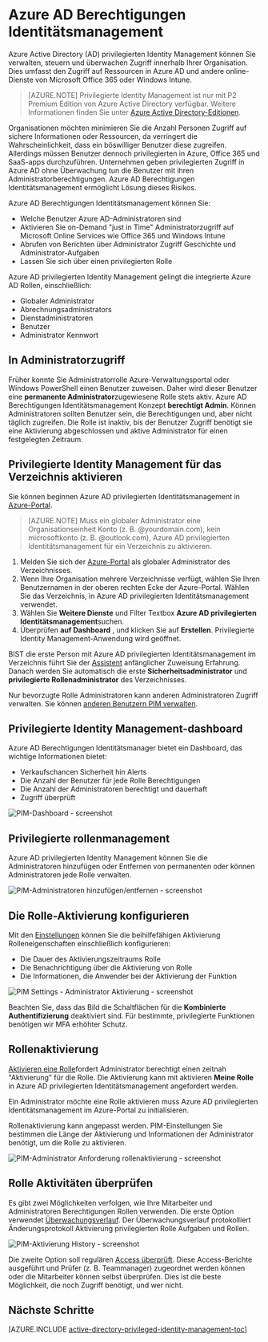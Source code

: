 <properties
    pageTitle="Azure AD Berechtigungen Identitätsmanagement | Microsoft Azure"
    description="Ein Thema, das erklärt Azure AD privilegierten Identitätsmanagement und wie Sie PIM um Cloud-Sicherheit zu verbessern."
    services="active-directory"
    documentationCenter=""
    authors="kgremban"
    manager="femila"
    editor=""/>

<tags
    ms.service="active-directory"
    ms.workload="identity"
    ms.tgt_pltfrm="na"
    ms.devlang="na"
    ms.topic="article"
    ms.date="09/16/2016"
    ms.author="kgremban"/>

# <a name="azure-ad-privileged-identity-management"></a>Azure AD Berechtigungen Identitätsmanagement

Azure Active Directory (AD) privilegierten Identity Management können Sie verwalten, steuern und überwachen Zugriff innerhalb Ihrer Organisation. Dies umfasst den Zugriff auf Ressourcen in Azure AD und andere online-Dienste von Microsoft Office 365 oder Windows Intune.  

> [AZURE.NOTE] Privilegierte Identity Management ist nur mit P2 Premium Edition von Azure Active Directory verfügbar. Weitere Informationen finden Sie unter [Azure Active Directory-Editionen](active-directory-editions.md).

Organisationen möchten minimieren Sie die Anzahl Personen Zugriff auf sichere Informationen oder Ressourcen, da verringert die Wahrscheinlichkeit, dass ein böswilliger Benutzer diese zugreifen. Allerdings müssen Benutzer dennoch privilegierten in Azure, Office 365 und SaaS-apps durchzuführen. Unternehmen geben privilegierten Zugriff in Azure AD ohne Überwachung tun die Benutzer mit ihren Administratorberechtigungen. Azure AD Berechtigungen Identitätsmanagement ermöglicht Lösung dieses Risikos.  

Azure AD Berechtigungen Identitätsmanagement können Sie:  

- Welche Benutzer Azure AD-Administratoren sind
- Aktivieren Sie on-Demand "just in Time" Administratorzugriff auf Microsoft Online Services wie Office 365 und Windows Intune
- Abrufen von Berichten über Administrator Zugriff Geschichte und Administrator-Aufgaben
- Lassen Sie sich über einen privilegierten Rolle

Azure AD privilegierten Identity Management gelingt die integrierte Azure AD Rollen, einschließlich:  

- Globaler Administrator
- Abrechnungsadministrators
- Dienstadministratoren  
- Benutzer
- Administrator Kennwort

## <a name="just-in-time-administrator-access"></a>In Administratorzugriff

Früher konnte Sie Administratorrolle Azure-Verwaltungsportal oder Windows PowerShell einen Benutzer zuweisen. Daher wird dieser Benutzer eine **permanente Administrator**zugewiesene Rolle stets aktiv. Azure AD Berechtigungen Identitätsmanagement Konzept **berechtigt Admin**. Können Administratoren sollten Benutzer sein, die Berechtigungen und, aber nicht täglich zugreifen. Die Rolle ist inaktiv, bis der Benutzer Zugriff benötigt sie eine Aktivierung abgeschlossen und aktive Administrator für einen festgelegten Zeitraum.

## <a name="enable-privileged-identity-management-for-your-directory"></a>Privilegierte Identity Management für das Verzeichnis aktivieren

Sie können beginnen Azure AD privilegierten Identitätsmanagement in [Azure-Portal](https://portal.azure.com/).

>[AZURE.NOTE] Muss ein globaler Administrator eine Organisationseinheit Konto (z. B. @yourdomain.com), kein microsoftkonto (z. B. @outlook.com), Azure AD privilegierten Identitätsmanagement für ein Verzeichnis zu aktivieren.

1. Melden Sie sich der [Azure-Portal](https://portal.azure.com/) als globaler Administrator des Verzeichnisses.
2. Wenn Ihre Organisation mehrere Verzeichnisse verfügt, wählen Sie Ihren Benutzernamen in der oberen rechten Ecke der Azure-Portal. Wählen Sie das Verzeichnis, in Azure AD privilegierten Identitätsmanagement verwendet.
3. Wählen Sie **Weitere Dienste** und Filter Textbox **Azure AD privilegierten Identitätsmanagement**suchen.
4. Überprüfen **auf Dashboard** , und klicken Sie auf **Erstellen**. Privilegierte Identity Management-Anwendung wird geöffnet.

BIST die erste Person mit Azure AD privilegierten Identitätsmanagement im Verzeichnis führt Sie der [Assistent](active-directory-privileged-identity-management-security-wizard.md) anfänglicher Zuweisung Erfahrung. Danach werden Sie automatisch die erste **Sicherheitsadministrator** und **privilegierte Rollenadministrator** des Verzeichnisses.

Nur bevorzugte Rolle Administratoren kann anderen Administratoren Zugriff verwalten. Sie können [anderen Benutzern PIM verwalten](active-directory-privileged-identity-management-how-to-give-access-to-pim.md).

## <a name="privileged-identity-management-dashboard"></a>Privilegierte Identity Management-dashboard

Azure AD Berechtigungen Identitätsmanager bietet ein Dashboard, das wichtige Informationen bietet:

- Verkaufschancen Sicherheit hin Alerts
- Die Anzahl der Benutzer für jede Rolle Berechtigungen  
- Die Anzahl der Administratoren berechtigt und dauerhaft
- Zugriff überprüft

![PIM-Dashboard - screenshot][2]

## <a name="privileged-role-management"></a>Privilegierte rollenmanagement

Azure AD privilegierten Identity Management können Sie die Administratoren hinzufügen oder Entfernen von permanenten oder können Administratoren jede Rolle verwalten.

![PIM-Administratoren hinzufügen/entfernen - screenshot][3]

## <a name="configure-the-role-activation-settings"></a>Die Rolle-Aktivierung konfigurieren

Mit den [Einstellungen](active-directory-privileged-identity-management-how-to-change-default-settings.md) können Sie die beihilfefähigen Aktivierung Rolleneigenschaften einschließlich konfigurieren:

- Die Dauer des Aktivierungszeitraums Rolle
- Die Benachrichtigung über die Aktivierung von Rolle
- Die Informationen, die Anwender bei der Aktivierung der Funktion  

![PIM Settings - Administrator Aktivierung - screenshot][4]

Beachten Sie, dass das Bild die Schaltflächen für die **Kombinierte Authentifizierung** deaktiviert sind. Für bestimmte, privilegierte Funktionen benötigen wir MFA erhöhter Schutz.

## <a name="role-activation"></a>Rollenaktivierung  

[Aktivieren eine Rolle](active-directory-privileged-identity-management-how-to-activate-role.md)fordert Administrator berechtigt einen zeitnah "Aktivierung" für die Rolle. Die Aktivierung kann mit aktivieren **Meine Rolle** in Azure AD privilegierten Identitätsmanagement angefordert werden.

Ein Administrator möchte eine Rolle aktivieren muss Azure AD privilegierten Identitätsmanagement im Azure-Portal zu initialisieren.

Rollenaktivierung kann angepasst werden. PIM-Einstellungen Sie bestimmen die Länge der Aktivierung und Informationen der Administrator benötigt, um die Rolle zu aktivieren.

![PIM-Administrator Anforderung rollenaktivierung - screenshot][5]

## <a name="review-role-activity"></a>Rolle Aktivitäten überprüfen

Es gibt zwei Möglichkeiten verfolgen, wie Ihre Mitarbeiter und Administratoren Berechtigungen Rollen verwenden. Die erste Option verwendet [Überwachungsverlauf](active-directory-privileged-identity-management-how-to-use-audit-log.md). Der Überwachungsverlauf protokolliert Änderungsprotokoll Aktivierung privilegierten Rolle Aufgaben und Rollen.

![PIM-Aktivierung History - screenshot][6]

Die zweite Option soll regulären [Access überprüft](active-directory-privileged-identity-management-how-to-start-security-review.md). Diese Access-Berichte ausgeführt und Prüfer (z. B. Teammanager) zugeordnet werden können oder die Mitarbeiter können selbst überprüfen. Dies ist die beste Möglichkeit, die noch Zugriff benötigt, und wer nicht.


## <a name="next-steps"></a>Nächste Schritte
[AZURE.INCLUDE [active-directory-privileged-identity-management-toc](../../includes/active-directory-privileged-identity-management-toc.md)]

<!--Image references-->

[1]: ./media/active-directory-privileged-identity-management-configure/PIM_EnablePim.png
[2]: ./media/active-directory-privileged-identity-management-configure/PIM_Dash.png
[3]: ./media/active-directory-privileged-identity-management-configure/PIM_AddRemove.png
[4]: ./media/active-directory-privileged-identity-management-configure/PIM_RoleActivationSettings.png
[5]: ./media/active-directory-privileged-identity-management-configure/PIM_RequestActivation.png
[6]: ./media/active-directory-privileged-identity-management-configure/PIM_ActivationHistory.png
